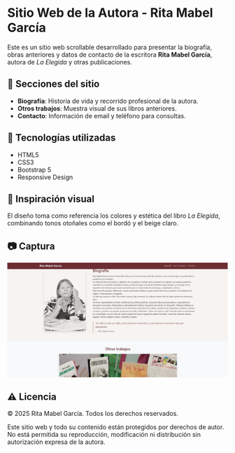 # Sitio Web de la Autora - Rita Mabel García

Este es un sitio web scrollable desarrollado para presentar la biografía, obras anteriores y datos de contacto de la escritora **Rita Mabel García**, autora de *La Elegida* y otras publicaciones.

## 📌 Secciones del sitio

- **Biografía**: Historia de vida y recorrido profesional de la autora.
- **Otros trabajos**: Muestra visual de sus libros anteriores.
- **Contacto**: Información de email y teléfono para consultas.

## 🧰 Tecnologías utilizadas

- HTML5
- CSS3
- Bootstrap 5
- Responsive Design

## 🎨 Inspiración visual

El diseño toma como referencia los colores y estética del libro *La Elegida*, combinando tonos otoñales como el bordó y el beige claro.

## 📷 Captura

![Captura del sitio](img/captura.jpg) 

## ⚠️ Licencia

© 2025 Rita Mabel García. Todos los derechos reservados.

Este sitio web y todo su contenido están protegidos por derechos de autor. No está permitida su reproducción, modificación ni distribución sin autorización expresa de la autora.

